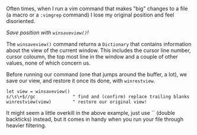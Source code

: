 Often times, when I run a vim command that makes "big" changes to a file (a
macro or a `:vimgrep` command) I lose my original position and feel disoriented.

*Save position with `winsaveview()`!*

The `winsaveview()` command returns a `Dictionary` that contains information
about the view of the current window. This includes the cursor line number,
cursor coloumn, the top most line in the window and a couple of other values,
none of which concern us.

Before running our command (one that jumps around the buffer, a lot), we save
our view, and restore it once its done, with `winrestview`.

```
let view = winsaveview()
s/\s\+$//gc              " find and (confirm) replace trailing blanks
winrestview(view)        " restore our original view!
```

It might seem a little overkill in the above example, just use `` (double
backticks) instead, but it comes in handy when you run your file through
heavier filtering.

